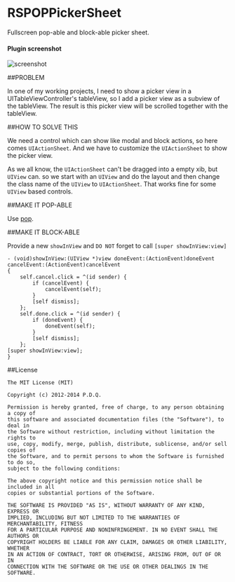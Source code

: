 RSPOPPickerSheet
================

Fullscreen pop-able and block-able picker sheet.

#### Plugin screenshot
![screenshot](https://raw.githubusercontent.com/yeahdongcn/RSPOPPickerSheet/master/iOS%20Simulator%20Screen%20shot%20Jun%203,%202014,%201.49.06%20PM.png)

##PROBLEM

In one of my working projects, I need to show a picker view in a UITableViewController's tableView, so I add a picker view as a subview of the tableView. The result is this picker view will be scrolled together with the tableView.

##HOW TO SOLVE THIS

We need a control which can show like modal and block actions, so here comes `UIActionSheet`. And we have to customize the `UIActionSheet` to show the picker view.

As we all know, the `UIActionSheet` can't be dragged into a empty xib, but `UIView` can. so we start with an `UIView` and do the layout and then change the class name of the `UIView` to `UIActionSheet`. That works fine for some `UIView` based controls. 

##MAKE IT POP-ABLE

Use [pop](https://github.com/facebook/pop).

##MAKE IT BLOCK-ABLE

Provide a new `showInView` and `DO NOT` forget to call `[super showInView:view]`

	- (void)showInView:(UIView *)view doneEvent:(ActionEvent)doneEvent cancelEvent:(ActionEvent)cancelEvent
	{
    	self.cancel.click = ^(id sender) {
        	if (cancelEvent) {
            	cancelEvent(self);
        	}
        	[self dismiss];
    	};
    	self.done.click = ^(id sender) {
        	if (doneEvent) {
            	doneEvent(self);
        	}
        	[self dismiss];
    	};
    [super showInView:view];
	}


##License

    The MIT License (MIT)

    Copyright (c) 2012-2014 P.D.Q.

    Permission is hereby granted, free of charge, to any person obtaining a copy of
    this software and associated documentation files (the "Software"), to deal in
    the Software without restriction, including without limitation the rights to
    use, copy, modify, merge, publish, distribute, sublicense, and/or sell copies of
    the Software, and to permit persons to whom the Software is furnished to do so,
    subject to the following conditions:

    The above copyright notice and this permission notice shall be included in all
    copies or substantial portions of the Software.

    THE SOFTWARE IS PROVIDED "AS IS", WITHOUT WARRANTY OF ANY KIND, EXPRESS OR
    IMPLIED, INCLUDING BUT NOT LIMITED TO THE WARRANTIES OF MERCHANTABILITY, FITNESS
    FOR A PARTICULAR PURPOSE AND NONINFRINGEMENT. IN NO EVENT SHALL THE AUTHORS OR
    COPYRIGHT HOLDERS BE LIABLE FOR ANY CLAIM, DAMAGES OR OTHER LIABILITY, WHETHER
    IN AN ACTION OF CONTRACT, TORT OR OTHERWISE, ARISING FROM, OUT OF OR IN
    CONNECTION WITH THE SOFTWARE OR THE USE OR OTHER DEALINGS IN THE SOFTWARE.
